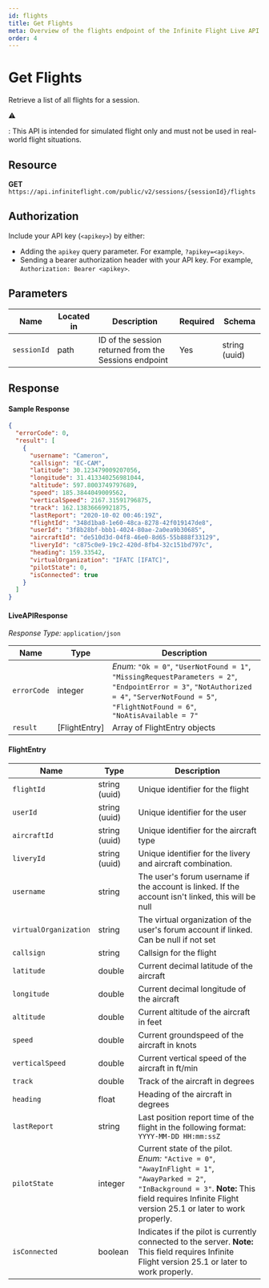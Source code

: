 ```yaml
---
id: flights
title: Get Flights
meta: Overview of the flights endpoint of the Infinite Flight Live API
order: 4
---
```


# Get Flights

Retrieve a list of all flights for a session.

⚠️

: This API is intended for simulated flight only and must not be used in real-world flight situations.

## Resource

**GET** `https://api.infiniteflight.com/public/v2/sessions/{sessionId}/flights`

## Authorization

Include your API key (`<apikey>`) by either:

- Adding the `apikey` query parameter. For example, `?apikey=<apikey>`.
- Sending a bearer authorization header with your API key. For example, `Authorization: Bearer <apikey>`.

## Parameters

| Name        | Located in | Description                                           | Required | Schema        |
| ----------- | ---------- | ----------------------------------------------------- | -------- | ------------- |
| `sessionId` | path       | ID of the session returned from the Sessions endpoint | Yes      | string (uuid) |

## Response

#### Sample Response

```json
{
  "errorCode": 0,
  "result": [
    {
      "username": "Cameron",
      "callsign": "EC-CAM",
      "latitude": 30.123479009207056,
      "longitude": 31.413340256981044,
      "altitude": 597.8003749797689,
      "speed": 185.3844049009562,
      "verticalSpeed": 2167.31591796875,
      "track": 162.13836669921875,
      "lastReport": "2020-10-02 00:46:19Z",
      "flightId": "348d1ba8-1e60-48ca-8278-42f019147de8",
      "userId": "3f8b28bf-bbb1-4024-80ae-2a0ea9b30685",
      "aircraftId": "de510d3d-04f8-46e0-8d65-55b888f33129",
      "liveryId": "c875c0e9-19c2-420d-8fb4-32c151bd797c",
      "heading": 159.33542,
      "virtualOrganization": "IFATC [IFATC]",
      "pilotState": 0,
      "isConnected": true
    }
  ]
}
```

#### LiveAPIResponse

*Response Type:* `application/json`

| Name        | Type          | Description                                                  |
| ----------- | ------------- | ------------------------------------------------------------ |
| `errorCode` | integer       | _Enum:_ `"Ok = 0"`, `"UserNotFound = 1"`, `"MissingRequestParameters = 2"`, `"EndpointError = 3"`, `"NotAuthorized = 4"`, `"ServerNotFound = 5"`, `"FlightNotFound = 6"`, `"NoAtisAvailable = 7"` |
| `result`    | [FlightEntry] | Array of FlightEntry objects                                 |

#### FlightEntry

| Name                  | Type          | Description                                                  |
| --------------------- | ------------- | ------------------------------------------------------------ |
| `flightId`            | string (uuid) | Unique identifier for the flight                             |
| `userId`              | string (uuid) | Unique identifier for the user                               |
| `aircraftId`          | string (uuid) | Unique identifier for the aircraft type                      |
| `liveryId`            | string (uuid) | Unique identifier for the livery and aircraft combination.    |
| `username`            | string        | The user's forum username if the account is linked. If the account isn't linked, this will be null |
| `virtualOrganization` | string        | The virtual organization of the user's forum account if linked. Can be null if not set |
| `callsign`            | string        | Callsign for the flight                                      |
| `latitude`            | double        | Current decimal latitude of the aircraft                     |
| `longitude`           | double        | Current decimal longitude of the aircraft                    |
| `altitude`            | double        | Current altitude of the aircraft in feet                     |
| `speed`               | double        | Current groundspeed of the aircraft in knots                 |
| `verticalSpeed`       | double        | Current vertical speed of the aircraft in ft/min             |
| `track`               | double        | Track of the aircraft in degrees                             |
| `heading`             | float         | Heading of the aircraft in degrees                           |
| `lastReport`          | string        | Last position report time of the flight in the following format: `YYYY-MM-DD HH:mm:ssZ` |
| `pilotState`          | integer       | Current state of the pilot. _Enum:_ `"Active = 0"`, `"AwayInFlight = 1"`, `"AwayParked = 2"`, `"InBackground = 3"`. **Note:** This field requires Infinite Flight version 25.1 or later to work properly. |
| `isConnected`         | boolean       | Indicates if the pilot is currently connected to the server. **Note:** This field requires Infinite Flight version 25.1 or later to work properly. |
